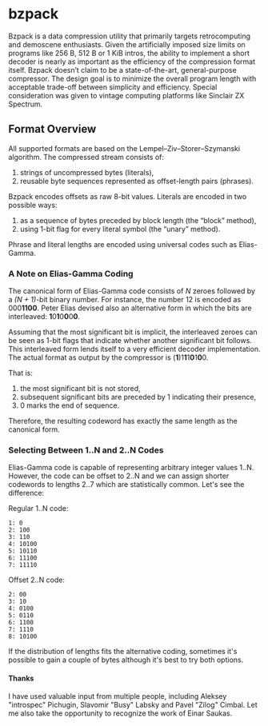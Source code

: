 # bzpack
Bzpack is a data compression utility that primarily targets retrocomputing and demoscene enthusiasts. Given the artificially imposed size limits on programs like 256 B, 512 B or 1 KiB intros, the ability to implement a short decoder is nearly as important as the efficiency of the compression format itself. Bzpack doesn’t claim to be a state-of-the-art, general-purpose compressor. The design goal is to minimize the overall program length with acceptable trade-off between simplicity and efficiency. Special consideration was given to vintage computing platforms like Sinclair ZX Spectrum.

## Format Overview
All supported formats are based on the Lempel–Ziv–Storer–Szymanski algorithm. The compressed stream consists of:
1. strings of uncompressed bytes (literals),
2. reusable byte sequences represented as offset-length pairs (phrases).

Bzpack encodes offsets as raw 8-bit values. Literals are encoded in two possible ways:
1. as a sequence of bytes preceded by block length (the “block” method),
2. using 1-bit flag for every literal symbol (the “unary” method).

Phrase and literal lengths are encoded using universal codes such as Elias-Gamma.

### A Note on Elias-Gamma Coding
The canonical form of Elias-Gamma code consists of *N* zeroes followed by a *(N + 1)*-bit binary number. For instance, the number 12 is encoded as 000**1100**. Peter Elias devised also an alternative form in which the bits are interleaved: **1**0**1**0**0**0**0**.

Assuming that the most significant bit is implicit, the interleaved zeroes can be seen as 1-bit flags that indicate whether another significant bit follows. This interleaved form lends itself to a very efficient decoder implementation. The actual format as output by the compressor is (**1**)1**1**1**0**1**0**0.

That is:
1. the most significant bit is not stored,
2. subsequent significant bits are preceded by 1 indicating their presence,
3. 0 marks the end of sequence.

Therefore, the resulting codeword has exactly the same length as the canonical form.

### Selecting Between 1..N and 2..N Codes

Elias-Gamma code is capable of representing arbitrary integer values 1..N. However, the code can be offset to 2..N and we can assign shorter codewords to lengths 2..7 which are statistically common. Let's see the difference:

Regular 1..N code:
```
1: 0
2: 100
3: 110
4: 10100
5: 10110
6: 11100
7: 11110
```
Offset 2..N code:
```
2: 00
3: 10
4: 0100
5: 0110
6: 1100
7: 1110
8: 10100
```
If the distribution of lengths fits the alternative coding, sometimes it's possible to gain a couple of bytes although it's best to try both options.

#### Thanks

I have used valuable input from multiple people, including Aleksey "introspec" Pichugin, Slavomir "Busy" Labsky and Pavel "Zilog" Cimbal. Let me also take the opportunity to recognize the work of Einar Saukas.
